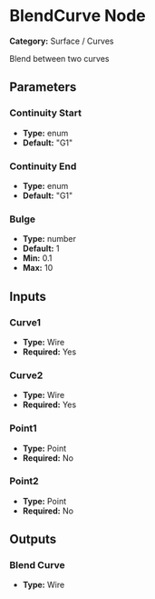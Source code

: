 
# BlendCurve Node

**Category:** Surface / Curves

Blend between two curves

## Parameters


### Continuity Start
- **Type:** enum
- **Default:** "G1"





### Continuity End
- **Type:** enum
- **Default:** "G1"





### Bulge
- **Type:** number
- **Default:** 1
- **Min:** 0.1
- **Max:** 10



## Inputs


### Curve1
- **Type:** Wire
- **Required:** Yes



### Curve2
- **Type:** Wire
- **Required:** Yes



### Point1
- **Type:** Point
- **Required:** No



### Point2
- **Type:** Point
- **Required:** No



## Outputs


### Blend Curve
- **Type:** Wire





